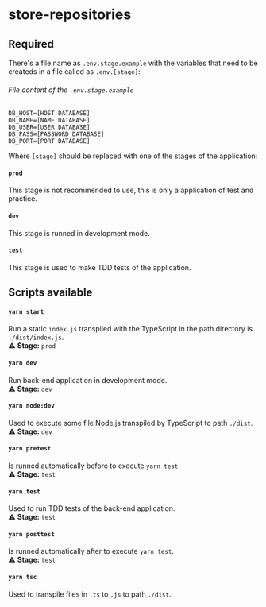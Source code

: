# store-repositories

## Required
There's a file name as `.env.stage.example` with the variables that need to be createds in a file called as `.env.[stage]`:
  
###### File content of the `.env.stage.example`
```
DB_HOST=[HOST DATABASE]
DB_NAME=[NAME DATABASE]
DB_USER=[USER DATABASE]
DB_PASS=[PASSWORD DATABASE]
DB_PORT=[PORT DATABASE]

```
  
Where `[stage]` should be replaced with one of the stages of the application:  
#### `prod`
This stage is not recommended to use, this is only a application of test and practice.  
#### `dev`
This stage is runned in development mode.
#### `test`
This stage is used to make TDD tests of the application.  
  
## Scripts available
#### `yarn start`
Run a static `index.js` transpiled with the TypeScript in the path directory is `./dist/index.js`.  
⚠️ **Stage:** `prod`  
#### `yarn dev`
Run back-end application in development mode.  
⚠️ **Stage:** `dev`  
#### `yarn node:dev`
Used to execute some file Node.js transpiled by TypeScript to path `./dist`.  
⚠️ **Stage:** `dev`  
#### `yarn pretest`
Is runned automatically before to execute `yarn test`.  
⚠️ **Stage:** `test`  
#### `yarn test`
Used to run TDD tests of the back-end application.  
⚠️ **Stage:** `test` 
#### `yarn posttest`
Is runned automatically after to execute `yarn test`.  
⚠️ **Stage:** `test`  
#### `yarn tsc`
Used to transpile files in `.ts` to `.js` to path `./dist`.

